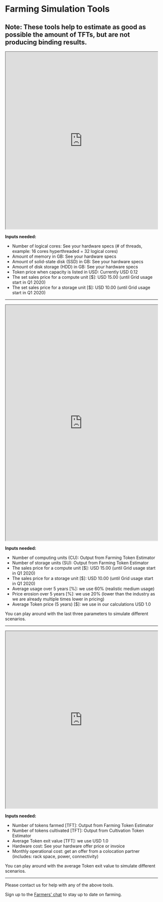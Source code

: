 # Farming Simulation Tools

## Note: These tools help to estimate as good as possible the amount of TFTs, but are not producing binding results.  

<div style="overflow:hidden;">
   <iframe src="https://jscalc.io/calc/8jXXLOukrlXcI7H4" scrolling="yes" style="width: 100%; height: 582px; margin-left:0px;"></iframe>
</div>


**Inputs needed:**
- Number of logical cores: See your hardware specs (# of threads, example: 16 cores hyperthreaded = 32 logical cores)
- Amount of memory in GB: See your hardware specs
- Amount of solid-state disk (SSD) in GB: See your hardware specs
- Amount of disk storage (HDD) in GB: See your hardware specs
- Token price when capacity is listed in USD: Currently USD 0.12
- The set sales price for a compute unit [$]: USD 15.00 (until Grid usage start in Q1 2020)
- The set sales price for a storage unit [$]: USD 10.00 (until Grid usage start in Q1 2020)


*********************************************************************************************************

<div style="overflow:hidden; margin-top:15px;">
   <iframe src="https://jscalc.io/calc/uWbIWOR0dynA46iU" scrolling="yes" style="width: 100%; height: 774px; margin-left:0px;"></iframe>
</div>

**Inputs needed:**
- Number of computing units (CU): Output from Farming Token Estimator
- Number of storage units (SU): Output from Farming Token Estimator
- The sales price for a compute unit [$]: USD 15.00 (until Grid usage start in Q1 2020)
- The sales price for a storage unit [$]: USD 10.00 (until Grid usage start in Q1 2020)
- Average usage over 5 years [%]: we use 60% (realistic medium usage)
- Price erosion over 5 years [%]: we use 20% (lower than the industry as we are already multiple times lower in pricing)
- Average Token price (5 years) [$]: we use in our calculations USD 1.0

You can play around with the last three parameters to simulate different scenarios.

*********************************************************************************************************

<div style="overflow:hidden; margin-top:15px;">
   <iframe src="https://jscalc.io/calc/7PSBwT4Io6rQ9Bog" scrolling="yes" style="width: 100%; height: 582px; margin-left:0px;"></iframe>
</div>


**Inputs needed:**
- Number of tokens farmed [TFT]: Output from Farming Token Estimator
- Number of tokens cultivated [TFT]: Output from Cultivation Token Estimator
- Average Token exit value [TFT]: we use USD 1.0
- Hardware cost: See your hardware offer price or invoice
- Monthly operational cost: get an offer from a colocation partner (includes: rack space, power, connectivity)

You can play around with the average Token exit value to simulate different scenarios.

*********************************************************************************************************

Please contact us for help with any of the above tools.

Sign up to the [Farmers' chat](https://t.me/joinchat/BwOvO0NpZjNMHFx8wD_5nw) to stay up to date on farming.
